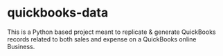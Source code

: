 # quickbooks-data
This is a Python based project meant to replicate &amp; generate QuickBooks records related to both sales and expense on a QuickBooks online Business. 
